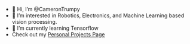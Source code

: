 - 👋 Hi, I’m @CameronTrumpy
- 👀 I’m interested in Robotics, Electronics, and Machine Learning based vision processing.
- 🌱 I’m currently learning Tensorflow
- Check out my [Personal Projects Page](https://camerontrumpy.github.io/)

<!---
CameronTrumpy/CameronTrumpy is a ✨ special ✨ repository because its `README.md` (this file) appears on your GitHub profile.
You can click the Preview link to take a look at your changes.
--->
